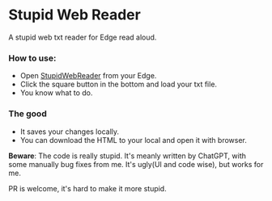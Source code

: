 # Stupid Web Reader
A stupid web txt reader for Edge read aloud.

### How to use:
* Open [StupidWebReader](https://shireny.github.io/StupidWebReader/StupidWebReader.html) from your Edge.
* Click the square button in the bottom and load your txt file.
* You know what to do.

### The good
* It saves your changes locally.
* You can download the HTML to your local and open it with browser.

**Beware**: 
The code is really stupid. It's meanly written by ChatGPT, with some manually bug fixes from me. It's ugly(UI and code wise), but works for me.

PR is welcome, it's hard to make it more stupid.



